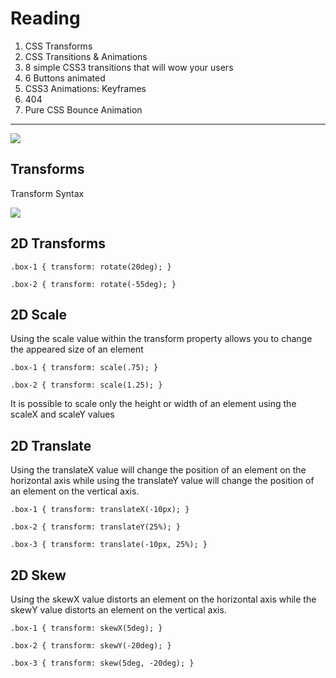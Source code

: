 # Reading

1. CSS Transforms
2. CSS Transitions & Animations
3. 8 simple CSS3 transitions that will wow your users
4. 6 Buttons animated
5. CSS3 Animations: Keyframes
6. 404
7. Pure CSS Bounce Animation

-------------------------------------------------------
![](https://cdn.codecoda.com/images/made/images/breadcrumb/css-transform-banner_1543_592_40.jpg)

## Transforms

Transform Syntax

![](https://images.ctfassets.net/f20lfrunubsq/1NLZ1kgGLOIkBb9OigutaQ/1696935da3aab5e932b843a6389d868e/Screenshot_2020-12-22_at_15.35.55.png)

## 2D Transforms

`.box-1 {
  transform: rotate(20deg);
}`

`.box-2 {
  transform: rotate(-55deg);
}`


## 2D Scale

Using the scale value within the transform property allows you to change the appeared size of an element

`.box-1 {
  transform: scale(.75);
}`

`.box-2 {
  transform: scale(1.25);
}`

It is possible to scale only the height or width of an element using the scaleX and scaleY values

## 2D Translate

Using the translateX value will change the position of an element on the horizontal axis while using the translateY value will change the position of an element on the vertical axis.

`.box-1 {
  transform: translateX(-10px);
}`

`.box-2 {
  transform: translateY(25%);
}`

`.box-3 {
  transform: translate(-10px, 25%);
}`

## 2D Skew

Using the skewX value distorts an element on the horizontal axis while the skewY value distorts an element on the vertical axis.

`.box-1 {
  transform: skewX(5deg);
}`

`.box-2 {
  transform: skewY(-20deg);
}`

`.box-3 {
  transform: skew(5deg, -20deg);
}`



